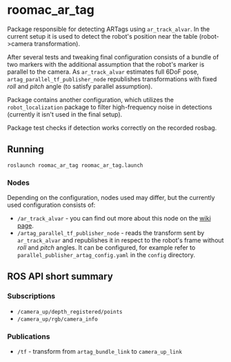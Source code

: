 # roomac_ar_tag

Package responsible for detecting ARTags using `ar_track_alvar`. In the current setup it is used to detect the robot's position near the table (robot->camera transformation). 

After several tests and tweaking final configuration consists of a bundle of two markers with the additional assumption that the robot's marker is parallel to the camera. As `ar_track_alvar` estimates full 6DoF pose, `artag_parallel_tf_publisher_node` republishes transformations with fixed *roll* and *pitch* angle (to satisfy parallel assumption).

Package contains another configuration, which utilizes the `robot_localization` package to filter high-frequency noise in detections (currently it isn't used in the final setup).

Package test checks if detection works correctly on the recorded rosbag.

## Running

```
roslaunch roomac_ar_tag roomac_ar_tag.launch
```

### Nodes
Depending on the configuration, nodes used may differ, but the currently used configuration consists of:
 * `/ar_track_alvar` - you can find out more about this node on the [wiki page](http://wiki.ros.org/ar_track_alvar).
 * `/artag_parallel_tf_publisher_node` - reads the transform sent by `ar_track_alvar` and republishes it in respect to the robot's frame without *roll* and *pitch* angles. It can be configured, for example refer to `parallel_publisher_artag_config.yaml` in the `config` directory.

## ROS API short summary

### Subscriptions
 * `/camera_up/depth_registered/points`
 * `/camera_up/rgb/camera_info`

### Publications
 * `/tf` - transform from `artag_bundle_link` to `camera_up_link`
